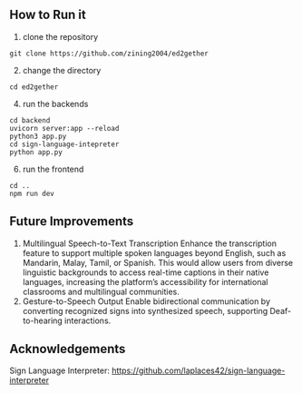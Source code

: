 ## How to Run it
1. clone the repository
``` 
git clone https://github.com/zining2004/ed2gether 
```
2. change the directory
```
cd ed2gether
```
4. run the backends 
```
cd backend 
uvicorn server:app --reload 
python3 app.py 
cd sign-language-intepreter
python app.py
```
6. run the frontend
```
cd ..
npm run dev
```

## Future Improvements
1. Multilingual Speech-to-Text Transcription
Enhance the transcription feature to support multiple spoken languages beyond English, such as Mandarin, Malay, Tamil, or Spanish. This would allow users from diverse linguistic backgrounds to access real-time captions in their native languages, increasing the platform’s accessibility for international classrooms and multilingual communities.
2. Gesture-to-Speech Output
Enable bidirectional communication by converting recognized signs into synthesized speech, supporting Deaf-to-hearing interactions.

## Acknowledgements
Sign Language Interpreter: https://github.com/laplaces42/sign-language-interpreter
